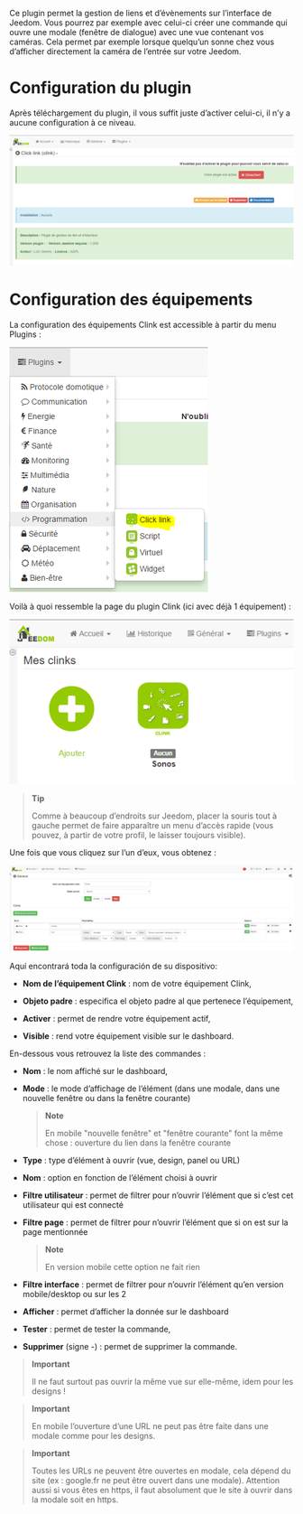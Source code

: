 Ce plugin permet la gestion de liens et d’évènements sur l’interface de
Jeedom. Vous pourrez par exemple avec celui-ci créer une commande qui
ouvre une modale (fenêtre de dialogue) avec une vue contenant vos
caméras. Cela permet par exemple lorsque quelqu’un sonne chez vous
d’afficher directement la caméra de l’entrée sur votre Jeedom.

Configuration du plugin 
=======================

Après téléchargement du plugin, il vous suffit juste d’activer celui-ci,
il n’y a aucune configuration à ce niveau.

![clink1](../images/clink1.PNG)

Configuration des équipements 
=============================

La configuration des équipements Clink est accessible à partir du menu
Plugins :

![clink2](../images/clink2.PNG)

Voilà à quoi ressemble la page du plugin Clink (ici avec déjà 1
équipement) :

![clink3](../images/clink3.PNG)

> **Tip**
>
> Comme à beaucoup d’endroits sur Jeedom, placer la souris tout à gauche
> permet de faire apparaître un menu d’accès rapide (vous pouvez, à
> partir de votre profil, le laisser toujours visible).

Une fois que vous cliquez sur l’un d’eux, vous obtenez :

![clink4](../images/clink4.PNG)

Aquí encontrará toda la configuración de su dispositivo:

-   **Nom de l’équipement Clink** : nom de votre équipement Clink,

-   **Objeto padre** : especifica el objeto padre al que pertenece
    l’équipement,

-   **Activer** : permet de rendre votre équipement actif,

-   **Visible** : rend votre équipement visible sur le dashboard.

En-dessous vous retrouvez la liste des commandes :

-   **Nom** : le nom affiché sur le dashboard,

-   **Mode** : le mode d’affichage de l’élément (dans une modale, dans
    une nouvelle fenêtre ou dans la fenêtre courante)

    > **Note**
    >
    > En mobile "nouvelle fenêtre" et "fenêtre courante" font la même
    > chose : ouverture du lien dans la fenêtre courante

-   **Type** : type d’élément à ouvrir (vue, design, panel ou URL)

-   **Nom** : option en fonction de l’élément choisi à ouvrir

-   **Filtre utilisateur** : permet de filtrer pour n’ouvrir l’élément
    que si c’est cet utilisateur qui est connecté

-   **Filtre page** : permet de filtrer pour n’ouvrir l’élément que si
    on est sur la page mentionnée

    > **Note**
    >
    > En version mobile cette option ne fait rien

-   **Filtre interface** : permet de filtrer pour n’ouvrir l’élément
    qu’en version mobile/desktop ou sur les 2

-   **Afficher** : permet d’afficher la donnée sur le dashboard

-   **Tester** : permet de tester la commande,

-   **Supprimer** (signe -) : permet de supprimer la commande.

> **Important**
>
> Il ne faut surtout pas ouvrir la même vue sur elle-même, idem pour les
> designs !

> **Important**
>
> En mobile l’ouverture d’une URL ne peut pas être faite dans une modale
> comme pour les designs.

> **Important**
>
> Toutes les URLs ne peuvent être ouvertes en modale, cela dépend du
> site (ex : google.fr ne peut être ouvert dans une modale). Attention
> aussi si vous êtes en https, il faut absolument que le site à ouvrir
> dans la modale soit en https.
